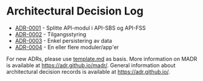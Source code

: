 # Architectural Decision Log

<!-- adrlog -- Regenerate the content by using "adr-log -i". You can install it via "npm install -g adr-log" -->

- [ADR-0001](0001-Splitte-API.md) - Splitte API-modul i API-SBS og API-FSS
- [ADR-0002](0002-Tilgangsstyring.md) - Tilgangsstyring
- [ADR-0003](0003-KeyValueStore.md) - Enkel persistering av data
- [ADR-0004](0004-PDL-produsent-i-flere-apper.md) - En eller flere moduler/app'er

<!-- adrlogstop -->

For new ADRs, please use [template.md](template.md) as basis.
More information on MADR is available at <https://adr.github.io/madr/>.
General information about architectural decision records is available at <https://adr.github.io/>.
